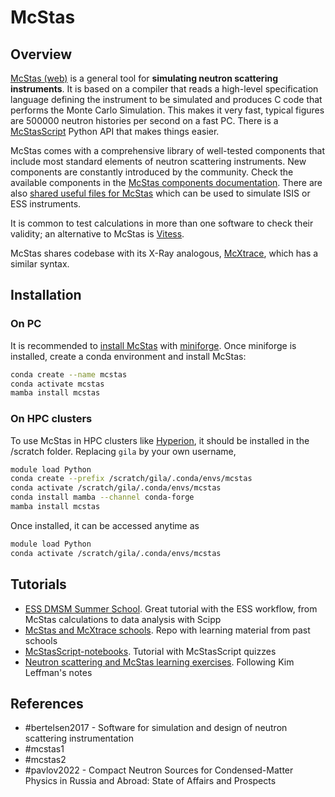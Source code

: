 # McStas

## Overview

[McStas (web)](https://www.mcstas.org/) is a general tool for **simulating neutron scattering instruments**. It is based on a compiler that reads a high-level specification language defining the instrument to be simulated and produces C code that performs the Monte Carlo Simulation. This makes it very fast, typical figures are 500000 neutron histories per second on a fast PC.
There is a [McStasScript](https://mads-bertelsen.github.io/) Python API that makes things easier.

McStas comes with a comprehensive library of well-tested components that include most standard elements of neutron scattering instruments. New components are constantly introduced by the community. Check the available components in the [McStas components documentation](https://www2.mcstas.org/download/components/).
There are also [shared useful files for McStas](https://www.mcstas.org/download/share/) which can be used to simulate ISIS or ESS instruments.

It is common to test calculations in more than one software to check their validity; an alternative to McStas is [Vitess](https://vitess.fz-juelich.de/). 

McStas shares codebase with its X-Ray analogous, [McXtrace](https://www.mcxtrace.org/), which has a similar syntax.

## Installation

### On PC

It is recommended to [install McStas](https://github.com/mccode-dev/McCode/blob/main/INSTALL-McStas/conda/README.md#if-you-dont-have-a-conda-already) with [miniforge](https://conda-forge.org/download/).
Once miniforge is installed, create a conda environment and install McStas:
```bash
conda create --name mcstas
conda activate mcstas
mamba install mcstas
```

### On HPC clusters

To use McStas in HPC clusters like [Hyperion](https://scc.dipc.org/docs/), it should be installed in the /scratch folder.
Replacing `gila` by your own username,
```bash
module load Python
conda create --prefix /scratch/gila/.conda/envs/mcstas
conda activate /scratch/gila/.conda/envs/mcstas
conda install mamba --channel conda-forge
mamba install mcstas
```

Once installed, it can be accessed anytime as
```bash
module load Python
conda activate /scratch/gila/.conda/envs/mcstas
```

## Tutorials
- [ESS DMSM Summer School](https://ess-dmsc-dram.github.io/dmsc-school/intro.html). Great tutorial with the ESS workflow, from McStas calculations to data analysis with Scipp
- [McStas and McXtrace schools](https://github.com/McStasMcXtrace/Schools). Repo with learning material from past schools
- [McStasScript-notebooks](https://github.com/PaNOSC-ViNYL/McStasScript-notebooks). Tutorial with McStasScript quizzes
- [Neutron scattering and McStas learning exercises](https://e-learning.pan-training.eu/wiki/Main_Page). Following Kim Leffman's notes


## References
- #bertelsen2017 - Software for simulation and design of neutron scattering instrumentation
- #mcstas1
- #mcstas2
- #pavlov2022 - Compact Neutron Sources for Condensed-Matter Physics in Russia and Abroad: State of Affairs and Prospects

